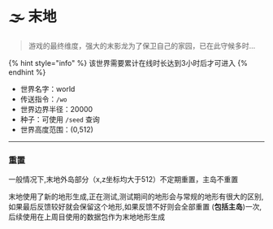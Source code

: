 # 🌫️ 末地

> 游戏的最终维度，强大的末影龙为了保卫自己的家园，已在此守候多时...

{% hint style="info" %}
该世界需要累计在线时长达到3小时后才可进入
{% endhint %}

* 世界名字：world
* 传送指令：`/wo`
* 世界边界半径：20000
* 种子：可使用 `/seed` 查询
* 世界高度范围：(0,512)

***

### 重置

一般情况下,末地外岛部分（x,z坐标均大于512）不定期重置，主岛不重置

末地使用了新的地形生成,正在测试,测试期间的地形会与常规的地形有很大的区别,如果最后反馈较好就会保留这个地形,如果反馈不好则会全部重置 (**包括主岛**)一次,后续使用在上周目使用的数据包作为末地地形生成

